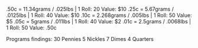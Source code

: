 .50c = 11.34grams / .025lbs | 1 Roll: 20 Value: $10
.25c = 5.67grams / .0125lbs | 1 Roll: 40 Value: $10
.10c = 2.268grams / .005lbs | 1 Roll: 50 Value: $5
.05c = 5grams / .011lbs | 1 Roll: 40 Value: $2
.01c = 2.5grams / .0068lbs | 1 Roll: 50 Value: .50c

Programs findings: 
30 Pennies 
5 Nickles
7 Dimes
4 Quarters
